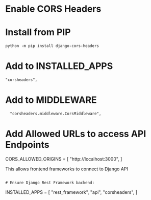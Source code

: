 # Enable CORS Headers

# Install from PIP
```
python -m pip install django-cors-headers
```

# Add to INSTALLED_APPS 

```
"corsheaders",
```

# Add to MIDDLEWARE

```
  "corsheaders.middleware.CorsMiddleware",
```

# Add Allowed URLs to access API Endpoints 

CORS_ALLOWED_ORIGINS = [
    "http://localhost:3000",
]

This allows frontend frameworks to connect to Django API
```

# Ensure Django Rest Framework backend:

```
INSTALLED_APPS = [
    "rest_framework",
    "api",
    "corsheaders",
]
```